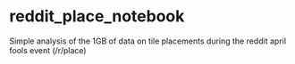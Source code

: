 # reddit_place_notebook
Simple analysis of the 1GB of data on tile placements during the reddit april fools event (/r/place)
